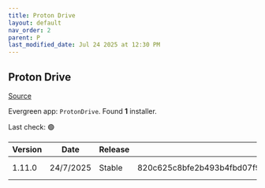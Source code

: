 ```yaml
---
title: Proton Drive
layout: default
nav_order: 2
parent: P
last_modified_date: Jul 24 2025 at 12:30 PM
---
```


## Proton Drive

[Source](https://proton.me/drive/)

Evergreen app: `ProtonDrive`. Found **1** installer.

Last check: 🟢

| Version | Date      | Release | Sha512                                                                                                                           | Type | URI                                                                                                                                                                                |
| ------- | --------- | ------- | -------------------------------------------------------------------------------------------------------------------------------- | ---- | ---------------------------------------------------------------------------------------------------------------------------------------------------------------------------------- |
| 1.11.0  | 24/7/2025 | Stable  | 820c625c8bfe2b493b4fbd07f9570a45fe45be2b43afedf443a434b84dd1befd9a80002069e331da42c5fd362325355ea73182137b858bc6492c076938beb4d3 | exe  | [https://proton.me/download/drive/windows/1.11.0/x64/Proton%20Drive%20Setup%201.11.0.exe](https://proton.me/download/drive/windows/1.11.0/x64/Proton%20Drive%20Setup%201.11.0.exe) |
